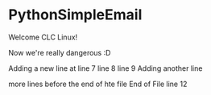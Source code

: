 # PythonSimpleEmail

Welcome CLC Linux!

Now we're really dangerous :D

Adding a new line at line 7
line 8
line 9
Adding another line


more lines before the end of hte file
End of File line 12
